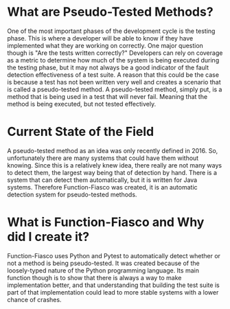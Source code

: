 
<!-- Both your title and this description are made public and displayed in the conference program to help attendees decide whether they are interested in this presentation. Limit this description to a few concise paragraphs.

Please do not include any personally identifiable information. The initial round of reviews are anonymous, and this field will visible to reviewers. -->

# What are Pseudo-Tested Methods?

One of the most important phases of the development cycle is the testing phase. This is where a developer will be able to know if they have implemented what they are working on correctly. One major question though is "Are the tests written correctly?" Developers can rely on coverage as a metric to determine how much of the system is being executed during the testing phase, but it may not always be a good indicator of the fault detection effectiveness of a test suite. A reason that this could be the case is because a test has not been written very well and creates a scenario that is called a pseudo-tested method. A pseudo-tested method, simply put, is a method that is being used in a test that will never fail. Meaning that the method is being executed, but not tested effectively.

# Current State of the Field

A pseudo-tested method as an idea was only recently defined in 2016. So, unfortunately there are many systems that could have them without knowing. Since this is a relatively knew idea, there really are not many ways to detect them, the largest way being that of detection by hand. There is a system that can detect them automatically, but it is written for Java systems. Therefore Function-Fiasco was created, it is an automatic detection system for pseudo-tested methods.

# What is Function-Fiasco and Why did I create it?

Function-Fiasco uses Python and Pytest to automatically detect whether or not a method is being pseudo-tested. It was created because of the loosely-typed nature of the Python programming language. Its main function though is to show that there is always a way to make implementation better, and that understanding that building the test suite is part of that implementation could lead to more stable systems with a lower chance of crashes.
